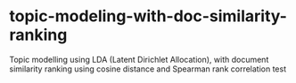 # topic-modeling-with-doc-similarity-ranking
Topic modelling using LDA (Latent Dirichlet Allocation), with document similarity ranking using cosine distance and Spearman rank correlation test

